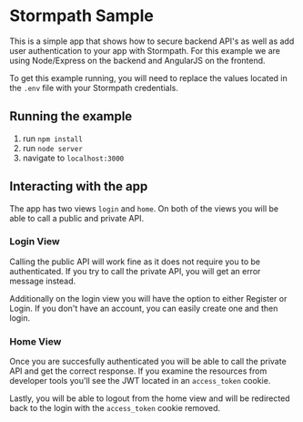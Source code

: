# Stormpath Sample

This is a simple app that shows how to secure backend API's as well as add user authentication to your app with Stormpath. For this example we are using Node/Express on the backend and AngularJS on the frontend.

To get this example running, you will need to replace the values located in the `.env` file with your Stormpath credentials.

## Running the example

1. run `npm install`
2. run `node server`
3. navigate to `localhost:3000`

## Interacting with the app

The app has two views `login` and `home`. On both of the views you will be able to call a public and private API.

### Login View

Calling the public API will work fine as it does not require you to be authenticated. If you try to call the private API, you will get an error message instead.

Additionally on the login view you will have the option to either Register or Login. If you don't have an account, you can easily create one and then login.

### Home View

Once you are succesfully authenticated you will be able to call the private API and get the correct response. If you examine the resources from developer tools you'll see the JWT located in an `access_token` cookie.

Lastly, you will be able to logout from the home view and will be redirected back to the login with the `access_token` cookie removed.
